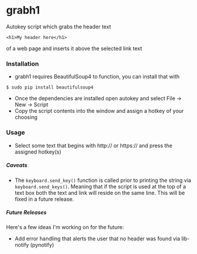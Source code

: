 # grabh1
Autokey script which grabs the header text 
~~~
<h1>My header here</h1>
~~~
of a web page and inserts it above the selected link text

### Installation
* grabh1 requires BeautifulSoup4 to function, you can install that with
~~~
$ sudo pip install beautifulsoup4
~~~
* Once the dependencies are installed open autokey and select File -> New -> Script 
* Copy the script contents into the window and assign a hotkey of your choosing

### Usage 

* Select some text that begins with http:// or https:// and press the assigned hotkey(s)

##### Caveats
* The ```keyboard.send_key()``` function is called prior to printing the string via ```keyboard.send_keys()```.  Meaning that if the script is used at the top of a text box both the text and link will reside on the same line.  This will be fixed in a future release.

##### Future Releases
Here's a few ideas I'm working on for the future:

* Add error handling that alerts the user that no header was found via lib-notify (pynotify)